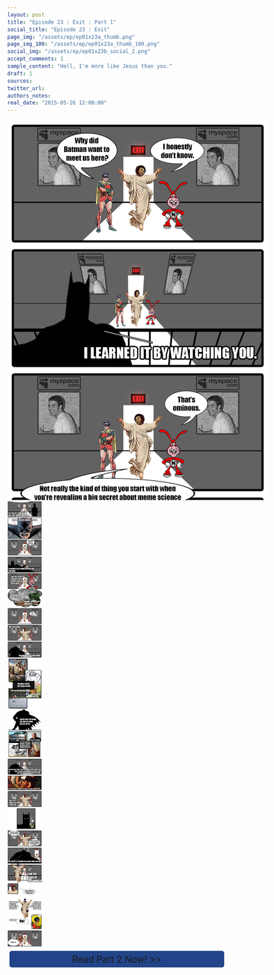 ```yaml
---
layout: post
title: "Episode 23 : Exit : Part 1"
social_title: "Episode 23 : Exit"
page_img: "/assets/ep/ep01x23a_thumb.png"
page_img_100: "/assets/ep/ep01x23a_thumb_100.png"
social_img: "/assets/ep/ep01x23b_social_2.png"
accept_comments: 1
sample_content: "Hell, I'm more like Jesus than you."
draft: 1
sources: 
twitter_url: 
authors_notes: 
real_date: "2015-05-26 12:00:00"
---
```



<div style="margin-left: auto; margin-right: auto; width: 600px;">
  <img src="/assets/ep/ep01x23a_01.png" alt="Exit - By Watching You" />
  <img src="/assets/ep/ep01x23a_02.png" alt="Exit - By Watching You" />
</div>

<div style="display: none">
  Script:

  PART 1

  [1. Interior darkened warehouse]
  Robin: Why did Batman want to meet us here?
  Jesus: I honestly don't know.

  [2. Batman's silohette]
  Batman: I learned it by watching you.

  [3. trio view]
  Noid: That's omenous.
  Jesus: Not really the kind of thing you start with when you're revealing a big secret about the science of memes.

  [4. Another Batman silhouette]
  Batman: It's the key to memes. But that doesn't matter.

  [5. Batman head on]
  Batman: Because I'm not giving it to you.

  [6. trio view]
  Jesus: Well, actually you just told us it's "by watching you".

  [7. Batman shadows again]
  Batman: I learned a lot from both of you. You Noid.

  [8. Noid view]
  Batman: You're not actively evil. You're just selfish. You don't go out of your way to make the world worse.

  [9. Monsters flashback]
  Batman: You just don't care enough to stop it.

  [10. Trio view]
  Noid: That's fair.

  [11. Jesus view]
  Batman: But you Jesus.

  [12. Batman silhouette]
  Batman: Or should I say Jesus meme?

  [13. Some Jesus memes]
  Batman: Because you're not the real Jesus. 

  [14. Batman silhouette]
  Batman: You're just the meme. Like all of us, you're the idea of Jesus.

  [15. Jesus memes]
  Batman: But you're completely broken. You have borderline personality disorder. People never agree on you.

  [16. Batman silhouette]
  Batman: And you don't care. You only want power. You want to spread and lord it over everyone. You don't care about anything.

  [17. Jesus washing feet]
  Batman: But Jesus was a servant to people. He cared about people.

  [18. Jesus character view]
  Batman: Hell, I'm more like Jesus than you.

  [19. Batman looking pensive]

  [20. Jesus view]
  Jesus: You wish. I made you! I gave you life. When I found you, you were a mindless meme like the rest of them.

  [21. Batman silhouette over jesus view]
  Batman: No, that's it. I'm more like Jesus than you.

  [22. Batman JESUS!]
  Batman: I AM the new Jesus!

  [23. Jesus view]
  Jesus: You're mad! But that does remind me of me when I was a younger meme.

  [24. Batman Jesus View]
  Batman: You brought me to life because you needed me, but I don't need you. I'm everything you ever were and more!

  [25. Batman view]
  Robin: NO!

  [26. Robin view]
  Robin: Batman, no...


</div>

<div style="text-align: center; font-size: 150%;">
  <a href="{{ page.next.url }}" style="display: block; text-decoration: none; height: 25px; margin: .25em; padding: .25em; border-radius: 5px; border: 1px solid #248; background-color: #248">Read Part 2 Now! >></a>
</div>